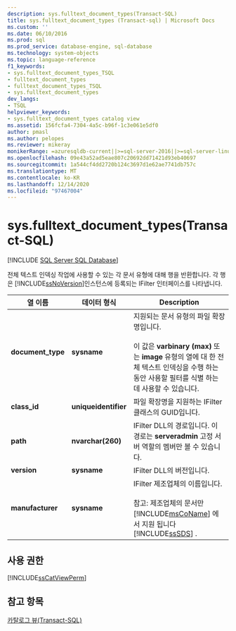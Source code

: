 ```yaml
---
description: sys.fulltext_document_types(Transact-SQL)
title: sys.fulltext_document_types (Transact-sql) | Microsoft Docs
ms.custom: ''
ms.date: 06/10/2016
ms.prod: sql
ms.prod_service: database-engine, sql-database
ms.technology: system-objects
ms.topic: language-reference
f1_keywords:
- sys.fulltext_document_types_TSQL
- fulltext_document_types
- fulltext_document_types_TSQL
- sys.fulltext_document_types
dev_langs:
- TSQL
helpviewer_keywords:
- sys.fulltext_document_types catalog view
ms.assetid: 156fcfa4-7304-4a5c-b96f-1c3e061e5df0
author: pmasl
ms.author: pelopes
ms.reviewer: mikeray
monikerRange: =azuresqldb-current||>=sql-server-2016||>=sql-server-linux-2017||=azuresqldb-mi-current
ms.openlocfilehash: 09e43a52ad5eae807c20692dd71421d93eb40697
ms.sourcegitcommit: 1a544cf4dd2720b124c3697d1e62ae7741db757c
ms.translationtype: MT
ms.contentlocale: ko-KR
ms.lasthandoff: 12/14/2020
ms.locfileid: "97467004"
---
```

# <a name="sysfulltext_document_types-transact-sql"></a>sys.fulltext_document_types(Transact-SQL)
[!INCLUDE [SQL Server SQL Database](../../includes/applies-to-version/sql-asdb.md)]

  전체 텍스트 인덱싱 작업에 사용할 수 있는 각 문서 유형에 대해 행을 반환합니다. 각 행은 [!INCLUDE[ssNoVersion](../../includes/ssnoversion-md.md)]인스턴스에 등록되는 IFilter 인터페이스를 나타냅니다.  
  
 
|열 이름|데이터 형식|Description|  
|-----------------|---------------|-----------------|  
|**document_type**|**sysname**|지원되는 문서 유형의 파일 확장명입니다.<br /><br /> 이 값은 **varbinary (max)** 또는 **image** 유형의 열에 대 한 전체 텍스트 인덱싱을 수행 하는 동안 사용할 필터를 식별 하는 데 사용할 수 있습니다.|  
|**class_id**|**uniqueidentifier**|파일 확장명을 지원하는 IFilter 클래스의 GUID입니다.|  
|**path**|**nvarchar(260)**|IFilter DLL의 경로입니다. 이 경로는 **serveradmin** 고정 서버 역할의 멤버만 볼 수 있습니다.|  
|**version**|**sysname**|IFilter DLL의 버전입니다.|  
|**manufacturer**|**sysname**|IFilter 제조업체의 이름입니다.<br /><br /> 참고: 제조업체의 문서만 [!INCLUDE[msCoName](../../includes/msconame-md.md)] 에서 지원 됩니다 [!INCLUDE[ssSDS](../../includes/sssds-md.md)] .|  
  
## <a name="permissions"></a>사용 권한  
 [!INCLUDE[ssCatViewPerm](../../includes/sscatviewperm-md.md)]  
  
## <a name="see-also"></a>참고 항목  
 [카탈로그 뷰&#40;Transact-SQL&#41;](../../relational-databases/system-catalog-views/catalog-views-transact-sql.md)  
  
  
